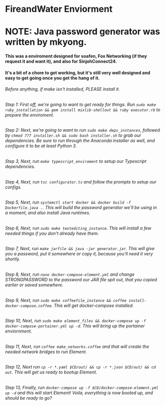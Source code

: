 # FireandWater Enviorment
# NOTE: Java password generator was written by mkyong.

#### This was a enviroment designed for soafen, Fox Networking (if they request it and want it), and also for SinjohConnect24.

#### It's a bit of a chore to get working, but it's still very well designed and easy to get going once you get the hang of it.

###### Before anything, if make isn't installed, PLEASE install it.
###### Step 1: First off, we're going to want to get ready for things. Run ``sudo make ruby_installation && gem install mixlib-shellout && ruby executor.rb`` to prepare the enviroment.
###### Step 2: Next, we're going to want to run ``sudo make deps_instances``, followed by ``chmod 777 installer.sh && sudo bash installer.sh`` to grab our dependencies. Be sure to run through the Anaconda installer as well, and configure it to be at least Python 3.
###### Step 3, Next, run ``make typescript_enviroment`` to setup our Typescript dependencies.
###### Step 4, Next, run ``tsc configurator.ts`` and follow the prompts to setup our configs.
###### Step 5, Next, run ``systemctl start docker && docker build -f Dockerfile.java .``. This will build the password generator we'll be using in a moment, and also install Java runtimes.
###### Step 6, Next, run ``sudo make textediting_instance``. This will install a few needed things if you don't already have them.
###### Step 7, Next, run ``make jarfile && java -jar generator.jar``. This will give you a password, put it somewhere or copy it, because you'll need it very shortly.
###### Step 8, Next, run ``nano docker-compose-element.yml`` and change STRONGPASSWORD to the password our JAR file spit out, that you copied earlier or saved somewhere.
###### Step 9, Next, run ``sudo make coffeefile_instance && coffee install-docker-compose.coffee``. This will get docker-compose installed.
###### Step 10, Next, run ``sudo make element_files && docker-compose up -f docker-compose-portainer.yml up -d``. This will bring up the portainer enviornment.
###### Step 11, Next, run ``coffee make_networks.coffee`` and that will create the needed network bridges to run Element.
###### Step 12, Next run ``cp -r *.yaml $CD/out/ && cp -r *.json $CD/out/ && cd out``. This will get us ready to bootup Element.
###### Step 13, Finally, run ``docker-compose up -f $CD/docker-compose-element.yml up -d`` and this will start Element! Voila, everything is now booted up, and should be ready to go?
